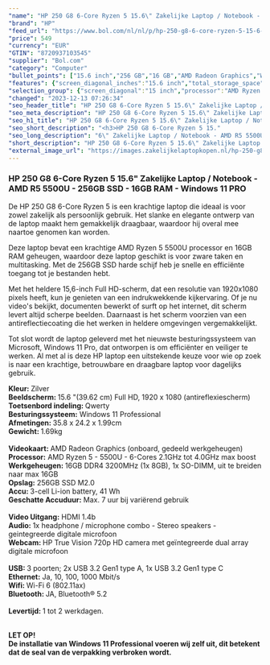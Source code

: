```yaml
---
"name": "HP 250 G8 6-Core Ryzen 5 15.6\" Zakelijke Laptop / Notebook - AMD R5 5500U - 256GB SSD - 16GB RAM - Windows 11 PRO"
"brand": "HP"
"feed_url": "https://www.bol.com/nl/nl/p/hp-250-g8-6-core-ryzen-5-15-6-zakelijke-laptop-notebook-amd-r5-5500u-256gb-ssd-16gb-ram-windows-11-pro/9300000153527921"
"price": 549
"currency": "EUR"
"GTIN": "8720937103545"
"supplier": "Bol.com"
"category": "Computer"
"bullet_points": ["15.6 inch","256 GB","16 GB","AMD Radeon Graphics","Windows"]
"features": {"screen_diagonal_inches":"15.6 inch","total_storage_space":"256 GB","memory_size":"16 GB","graphics_card":"AMD Radeon Graphics","operating_system":"Windows"}
"selection_group": {"screen_diagonal":"15 inch","processor":"AMD Ryzen 5","changed_price_past_3_days":false,"product_family":"HP 250"}
"changed": "2023-12-13 07:26:34"
"seo_header_title": "HP 250 G8 6-Core Ryzen 5 15.6\" Zakelijke Laptop / Notebook - AMD R5 5500U - 256GB SSD - 16GB RAM - Windows 11 PRO"
"seo_meta_description": "HP 250 G8 6-Core Ryzen 5 15.6\" Zakelijke Laptop / Notebook - AMD R5 5500U - 256GB SSD - 16GB RAM - Windows 11 PRO"
"seo_h1_title": "HP 250 G8 6-Core Ryzen 5 15.6\" Zakelijke Laptop / Notebook - AMD R5 5500U - 256GB SSD - 16GB RAM - Windows 11 PRO"
"seo_short_description": "<h3>HP 250 G8 6-Core Ryzen 5 15."
"seo_long_description": "6\" Zakelijke Laptop / Notebook - AMD R5 5500U - 256GB SSD - 16GB RAM - Windows 11 PRO </h3> <p>De HP 250 G8 6-Core Ryzen 5 is een krachtige laptop die ideaal is voor zowel zakelijk als persoonlijk gebruik. Het slanke en elegante ontwerp van de laptop maakt hem gemakkelijk draagbaar, waardoor hij overal mee naartoe genomen kan worden. </p> <p>Deze laptop bevat een krachtige AMD Ryzen 5 5500U processor en 16GB RAM geheugen, waardoor deze laptop geschikt is voor zware taken en multitasking. Met de 256GB SSD harde schijf heb je snelle en efficiënte toegang tot je bestanden hebt. </p> <p>Met het heldere 15,6-inch Full HD-scherm, dat een resolutie van 1920x1080 pixels heeft, kun je genieten van een indrukwekkende kijkervaring. Of je nu video's bekijkt, documenten bewerkt of surft op het internet, dit scherm levert altijd scherpe beelden. Daarnaast is het scherm voorzien van een antireflectiecoating die het werken in heldere omgevingen vergemakkelijkt. </p> <p>Tot slot wordt de laptop geleverd met het nieuwste besturingssysteem van Microsoft, Windows 11 Pro, dat ontworpen is om efficiënter en veiliger te werken. Al met al is deze HP laptop een uitstekende keuze voor wie op zoek is naar een krachtige, betrouwbare en draagbare laptop voor dagelijks gebruik. </p> <p><strong>Kleur: </strong>Zilver<strong><br />Beeldscherm: </strong>15. 6 \"(39. 62 cm) Full HD, 1920 x 1080 (antireflexiescherm)<strong><br />Toetsenbord indeling: </strong>Qwerty<strong><br />Besturingssysteem:</strong> Windows 11 Professional<strong><br />Afmetingen: </strong>35. 8 x 24. 2 x 1. 99cm<strong><br />Gewicht: </strong>1. 69kg<strong><br /><br />Videokaart: </strong>AMD Radeon Graphics (onboard, gedeeld werkgeheugen)<strong><br />Processor:</strong> AMD Ryzen 5 - 5500U - 6-Cores 2. 1GHz tot 4. 0GHz max boost<strong><br />Werkgeheugen: </strong>16GB DDR4 3200MHz (1x 8GB), 1x SO-DIMM, uit te breiden naar max 16GB<br /><strong>Opslag:</strong> 256GB SSD M2. 0<strong><br />Accu: </strong>3-cell Li-ion battery, 41 Wh<strong><br />Geschatte Accuduur:</strong> Max. 7 uur bij variërend gebruik<strong><br /><br />Video Uitgang:</strong> HDMI 1. 4b<strong><br />Audio: </strong>1x headphone / microphone combo - Stereo speakers - geintegreerde digitale microfoon<strong><br />Webcam: </strong>HP True Vision 720p HD camera met geïntegreerde dual array digitale microfoon<strong><br /><br />USB: </strong>3 poorten; 2x USB 3. 2 Gen1 type A, 1x USB 3. 2 Gen1 type C<strong><br />Ethernet:</strong> Ja, 10, 100, 1000 Mbit/s<strong><br />Wifi: </strong>Wi-Fi 6 (802. 11ax)<strong><br />Bluetooth: </strong>JA, Bluetooth® 5. 2<br /><strong><br />Levertijd: </strong>1 tot 2 werkdagen. </p> <p><br /><strong>LET OP!</strong><br /><strong>De installatie van Windows 11 Professional voeren wij zelf uit, dit betekent dat de seal van de verpakking verbroken wordt. </strong></p>"
"short_description": "HP 250 G8 6-Core Ryzen 5 15.6\" Zakelijke Laptop / Notebook - AMD R5 5500U - 256GB SSD - 16GB RAM - Windows 11 PRO De HP 250 G8 6-Core Ryzen 5 is een krachtige laptop die ideaal is voor zowel zakelijk als persoonlijk gebruik. Het slanke en elegante ontwerp van de laptop maakt hem gemakkelijk draagbaar, waardoor hij overal mee naartoe genomen kan worden. Deze laptop bevat een krachtige AMD Ryzen 5 5500U processor en 16GB RAM geheugen, waardoor deze laptop geschikt is voor zware taken en multitasking. Met de 256GB SSD harde schijf heb je snelle en efficiënte toegang tot je bestanden hebt. Met het heldere 15,6-inch Full HD-scherm, dat een resolutie van 1920x1080 pixels heeft, kun je genieten van een indrukwekkende kijkervaring. Of je nu video's bekijkt, documenten bewerkt of surft op het internet, dit scherm levert altijd scherpe beelden. Daarnaast is het scherm voorzien van een antireflectiecoating die het werken in heldere omgevingen vergemakkelijkt. Tot slot wordt de laptop geleverd met het nieuwste besturingssysteem van Microsoft, Windows 11 Pro, dat ontworpen is om efficiënter en veiliger te werken. Al met al is deze HP laptop een uitstekende keuze voor wie op zoek is naar een krachtige, betrouwbare en draagbare laptop voor dagelijks gebruik. Kleur: Zilver Beeldscherm: 15.6 \"(39.62 cm) Full HD, 1920 x 1080 (antireflexiescherm) Toetsenbord indeling: Qwerty Besturingssysteem: Windows 11 Professional Afmetingen: 35.8 x 24.2 x 1.99cm Gewicht: 1.69kg Videokaart: AMD Radeon Graphics (onboard, gedeeld werkgeheugen) Processor: AMD Ryzen 5 - 5500U - 6-Cores 2.1GHz tot 4.0GHz max boost Werkgeheugen: 16GB DDR4 3200MHz (1x 8GB), 1x SO-DIMM, uit te breiden naar max 16GB Opslag: 256GB SSD M2.0 Accu: 3-cell Li-ion battery, 41 Wh Geschatte Accuduur: Max. 7 uur bij variërend gebruik Video Uitgang: HDMI 1.4b Audio: 1x headphone / microphone combo - Stereo speakers - geintegreerde digitale microfoon Webcam: HP True Vision 720p HD camera met geïntegreerde dual array digitale microfoon USB: 3 poorten; 2x USB 3.2 Gen1 type A, 1x USB 3.2 Gen1 type C Ethernet: Ja, 10, 100, 1000 Mbit/s Wifi: Wi-Fi 6 (802.11ax) Bluetooth: JA, Bluetooth® 5.2 Levertijd: 1 tot 2 werkdagen. LET OP! De installatie van Windows 11 Professional voeren wij zelf uit, dit betekent dat de seal van de verpakking verbroken wordt."
"external_image_url": "https://images.zakelijkelaptopkopen.nl/hp-250-g8-6-core-ryzen-5-15-6-zakelijke-laptop-notebook-amd-r5-5500u-256gb-ssd-16gb-ram-windows-11-pro.webp"
---
```


<h3>HP 250 G8 6-Core Ryzen 5 15.6" Zakelijke Laptop / Notebook - AMD R5 5500U - 256GB SSD - 16GB RAM - Windows 11 PRO </h3> <p>De HP 250 G8 6-Core Ryzen 5 is een krachtige laptop die ideaal is voor zowel zakelijk als persoonlijk gebruik. Het slanke en elegante ontwerp van de laptop maakt hem gemakkelijk draagbaar, waardoor hij overal mee naartoe genomen kan worden.</p> <p>Deze laptop bevat een krachtige AMD Ryzen 5 5500U processor en 16GB RAM geheugen, waardoor deze laptop geschikt is voor zware taken en multitasking. Met de 256GB SSD harde schijf heb je snelle en efficiënte toegang tot je bestanden hebt. </p> <p>Met het heldere 15,6-inch Full HD-scherm, dat een resolutie van 1920x1080 pixels heeft, kun je genieten van een indrukwekkende kijkervaring. Of je nu video's bekijkt, documenten bewerkt of surft op het internet, dit scherm levert altijd scherpe beelden. Daarnaast is het scherm voorzien van een antireflectiecoating die het werken in heldere omgevingen vergemakkelijkt.</p> <p>Tot slot wordt de laptop geleverd met het nieuwste besturingssysteem van Microsoft, Windows 11 Pro, dat ontworpen is om efficiënter en veiliger te werken. Al met al is deze HP laptop een uitstekende keuze voor wie op zoek is naar een krachtige, betrouwbare en draagbare laptop voor dagelijks gebruik.</p> <p><strong>Kleur: </strong>Zilver<strong><br />Beeldscherm: </strong>15.6 "(39.62 cm) Full HD, 1920 x 1080 (antireflexiescherm)<strong><br />Toetsenbord indeling: </strong>Qwerty<strong><br />Besturingssysteem:</strong> Windows 11 Professional<strong><br />Afmetingen: </strong>35.8 x 24.2 x 1.99cm<strong><br />Gewicht: </strong>1.69kg<strong><br /><br />Videokaart: </strong>AMD Radeon Graphics (onboard, gedeeld werkgeheugen)<strong><br />Processor:</strong> AMD Ryzen 5 - 5500U - 6-Cores 2.1GHz tot 4.0GHz max boost<strong><br />Werkgeheugen: </strong>16GB DDR4 3200MHz (1x 8GB), 1x SO-DIMM, uit te breiden naar max 16GB<br /><strong>Opslag:</strong> 256GB SSD M2.0<strong><br />Accu: </strong>3-cell Li-ion battery, 41 Wh<strong><br />Geschatte Accuduur:</strong> Max. 7 uur bij variërend gebruik<strong><br /><br />Video Uitgang:</strong> HDMI 1.4b<strong><br />Audio: </strong>1x headphone / microphone combo - Stereo speakers - geintegreerde digitale microfoon<strong><br />Webcam: </strong>HP True Vision 720p HD camera met geïntegreerde dual array digitale microfoon<strong><br /><br />USB: </strong>3 poorten; 2x USB 3.2 Gen1 type A, 1x USB 3.2 Gen1 type C<strong><br />Ethernet:</strong> Ja, 10, 100, 1000 Mbit/s<strong><br />Wifi: </strong>Wi-Fi 6 (802.11ax)<strong><br />Bluetooth: </strong>JA, Bluetooth® 5.2<br /><strong><br />Levertijd: </strong>1 tot 2 werkdagen. </p> <p><br /><strong>LET OP!</strong><br /><strong>De installatie van Windows 11 Professional voeren wij zelf uit, dit betekent dat de seal van de verpakking verbroken wordt.</strong></p>
